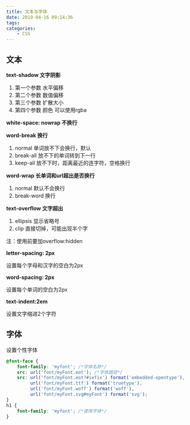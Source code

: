 ```yaml
---
title: 文本与字体
date: 2019-04-16 09:14:36
tags:
categories:
	- CSS
---
```


## 文本

**text-shadow 文字阴影**

1. 第一个参数 水平偏移
2. 第二个参数 数值偏移
3. 第三个参数 扩散大小
4. 第四个参数 颜色 可以使用rgba

**white-space: nowrap 不换行**

**word-break 换行**

1. normal 单词放不下会换行，默认
2. break-all 放不下的单词转到下一行
3. keep-all 放不下时，距离最近的连字符，空格换行

**word-wrap 长单词和url超出是否换行**

1. normal 默认不会换行
2. break-word 换行

**text-overflow 文字超出**

1. ellipsis 显示省略号
2. clip 直接切掉，可能出现半个字

注：使用前要加overflow:hidden

**letter-spacing: 2px**

设置每个字母和汉字的空白为2px 

**word-spacing: 2px**

设置每个单词的空白为2px

**text-indent:2em**

设置文字缩进2个字符



## 字体

设置个性字体

```css
@font-face {
    font-family: 'myfont'; /*字体名称*/
    src: url('font/myFont.eot'); /*字体路径*/
    src: url('font/myFont.eot?#iefix') format('embedded-opentype'),
         url('font/myFont.ttf') format('truetype'),
         url('font/myFont.woff') format('woff'),
         url('font/myFont.svg#myFont') format('svg');
}
h1 {
    font-family: 'myfont'; /*使用字体*/
}
```